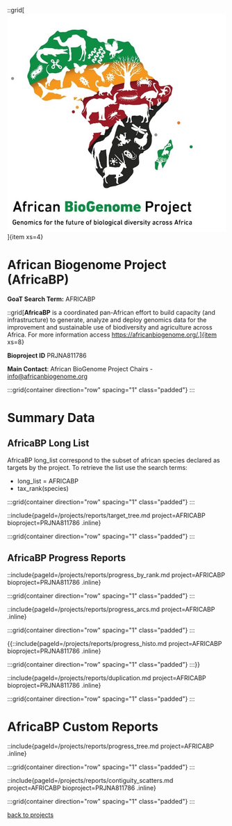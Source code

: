 
::grid[![GoaT](/static/images/africabp2.jpeg)]{item xs=4}

# African Biogenome Project (AfricaBP)
**GoaT Search Term:** AFRICABP


::grid[**AfricaBP** is a coordinated pan-African effort to build capacity (and infrastructure) to generate, analyze and deploy genomics data for the improvement and sustainable use of biodiversity and agriculture across Africa. For more information access https://africanbiogenome.org/.]{item xs=8}

**Bioproject ID** PRJNA811786

**Main Contact**: African BioGenome Project Chairs - info@africanbiogenome.org


:::grid{container direction="row" spacing="1" class="padded"}
:::


# Summary Data

## AfricaBP Long List

AfricaBP long_list correspond to the subset of african species declared as targets by the project. To retrieve the list use the search terms:

- long_list = AFRICABP
- tax_rank(species)

:::grid{container direction="row" spacing="1" class="padded"}
:::

::include{pageId=/projects/reports/target_tree.md project=AFRICABP bioproject=PRJNA811786 .inline}

:::grid{container direction="row" spacing="1" class="padded"}
:::

## AfricaBP Progress Reports
::include{pageId=/projects/reports/progress_by_rank.md project=AFRICABP bioproject=PRJNA811786 .inline}

:::grid{container direction="row" spacing="1" class="padded"}
:::

::include{pageId=/projects/reports/progress_arcs.md project=AFRICABP .inline}

:::grid{container direction="row" spacing="1" class="padded"}
:::

{{::include{pageId=/projects/reports/progress_histo.md project=AFRICABP bioproject=PRJNA811786 .inline}

:::grid{container direction="row" spacing="1" class="padded"}
:::}}

::include{pageId=/projects/reports/duplication.md project=AFRICABP bioproject=PRJNA811786 .inline}

:::grid{container direction="row" spacing="1" class="padded"}
:::

# AfricaBP Custom Reports

::include{pageId=/projects/reports/progress_tree.md project=AFRICABP .inline}

:::grid{container direction="row" spacing="1" class="padded"}
:::

::include{pageId=/projects/reports/contiguity_scatters.md project=AFRICABP bioproject=PRJNA811786 .inline}

:::grid{container direction="row" spacing="1" class="padded"}
:::

[back to projects](/projects)
